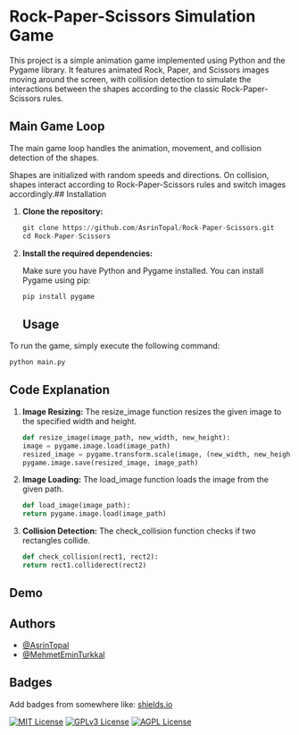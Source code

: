 # Rock-Paper-Scissors Simulation Game

This project is a simple animation game implemented using Python and the Pygame library. It features animated Rock, Paper, and Scissors images moving around the screen, with collision detection to simulate the interactions between the shapes according to the classic Rock-Paper-Scissors rules.

## Main Game Loop
The main game loop handles the animation, movement, and collision detection of the shapes.

Shapes are initialized with random speeds and directions.
On collision, shapes interact according to Rock-Paper-Scissors rules and switch images accordingly.## Installation

1. **Clone the repository:**

    ```python
    git clone https://github.com/AsrinTopal/Rock-Paper-Scissors.git
    cd Rock-Paper-Scissors
    ```

2. **Install the required dependencies:**

    Make sure you have Python and Pygame installed. You can install Pygame using pip:

    ```python
    pip install pygame
    ```
    ## Usage

To run the game, simply execute the following command:

```python
python main.py
```
## Code Explanation
1. **Image Resizing:**
    The resize_image function resizes the given image to the specified width and height.
    ```python
    def resize_image(image_path, new_width, new_height):
    image = pygame.image.load(image_path)
    resized_image = pygame.transform.scale(image, (new_width, new_height))
    pygame.image.save(resized_image, image_path)
    ```
2. **Image Loading:**
    The load_image function loads the image from the given path.
    ```python
    def load_image(image_path):
    return pygame.image.load(image_path)
    ```
2. **Collision Detection:**
    The check_collision function checks if two rectangles collide.
    ```python
    def check_collision(rect1, rect2):
    return rect1.colliderect(rect2)
    ```
## Demo


## Authors

- [@AsrinTopal](https://www.github.com/AsrinTopal)
- [@MehmetEminTurkkal](https://github.com/RHShank)

## Badges

Add badges from somewhere like: [shields.io](https://shields.io/)

[![MIT License](https://img.shields.io/badge/License-MIT-green.svg)](https://choosealicense.com/licenses/mit/)
[![GPLv3 License](https://img.shields.io/badge/License-GPL%20v3-yellow.svg)](https://opensource.org/licenses/)
[![AGPL License](https://img.shields.io/badge/license-AGPL-blue.svg)](http://www.gnu.org/licenses/agpl-3.0)

